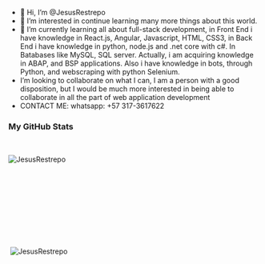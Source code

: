 - 👋 Hi, I’m @JesusRestrepo
- 👀 I’m interested in continue learning many more things about this world.
- 🌱 I’m currently learning all about full-stack development, in Front End i have knowledge in React.js, Angular, Javascript, HTML, CSS3, in Back End i have
knowledge in python, node.js and .net core with c#. In Batabases like MySQL, SQL server. Actually, i am acquiring knowledge in ABAP, and BSP applications. Also i have knowledge in bots, through Python, and webscraping with python Selenium.
- I’m looking to collaborate on what I can, I am a person with a good disposition, but I would be much
more interested in being able to collaborate in all the part of web application development
- CONTACT ME:  whatsapp: +57 317-3617622

<h3>My GitHub Stats</h3>
<!--<img align="right" alt="Coding" width="300" src="https://cdn.dribbble.com/users/1277312/screenshots/14733298/media/39b1045e593737587dd60e42c8422d1f.gif" >-->
<br>


<p><img align="left" src="https://github-readme-stats.vercel.app/api/top-langs?username=JesusRestrepo&show_icons=true&theme=dark&locale=en&layout=compact" alt="JesusRestrepo" /></p>

<br><br><br><br><br><br><br><br><br><br>
<p>&nbsp;<img align="rigth" src="https://github-readme-stats.vercel.app/api?username=JesusRestrepo&show_icons=true&theme=dark&locale=en" alt="JesusRestrepo" /></p>
<br><br><br><br><br><br><br><br><br><br>
